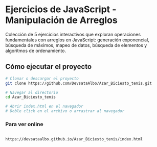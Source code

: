 # Ejercicios de JavaScript - Manipulación de Arreglos

Colección de 5 ejercicios interactivos que exploran operaciones fundamentales con arreglos en JavaScript: generación exponencial, búsqueda de máximos, mapeo de datos, búsqueda de elementos y algoritmos de ordenamiento.

## Cómo ejecutar el proyecto

```bash
# Clonar o descargar el proyecto
git clone https://github.com/DevsataAlbo/Azar_Biciesto_tenis.git

# Navegar al directorio
cd Azar_Biciesto_tenis

# Abrir index.html en el navegador
# Doble click en el archivo o arrastrar al navegador
```

### Para ver online 
```bash

https://devsataalbo.github.io/Azar_Biciesto_tenis/index.html

```
